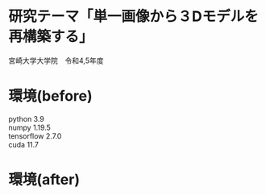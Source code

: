 # 研究テーマ「単一画像から３Dモデルを再構築する」  
宮崎大学大学院　令和4,5年度  

# 環境(before)
python 3.9<br>
numpy 1.19.5<br>
tensorflow 2.7.0<br>
cuda 11.7<br>

# 環境(after)
